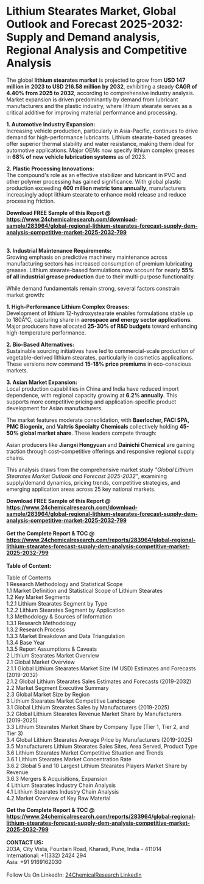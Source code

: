<h1>Lithium Stearates Market, Global Outlook and Forecast 2025-2032: Supply and Demand analysis, Regional Analysis and Competitive Analysis</h1><p>The global <strong>lithium stearates market</strong> is projected to grow from <strong>USD 147 million in 2023 to USD 216.58 million by 2032</strong>, exhibiting a steady <strong>CAGR of 4.40% from 2025 to 2032</strong>, according to comprehensive industry analysis. Market expansion is driven predominantly by demand from lubricant manufacturers and the plastic industry, where lithium stearate serves as a critical additive for improving material performance and processing.</p><p><strong>1. Automotive Industry Expansion:</strong><br>
Increasing vehicle production, particularly in Asia-Pacific, continues to drive demand for high-performance lubricants. Lithium stearate-based greases offer superior thermal stability and water resistance, making them ideal for automotive applications. Major OEMs now specify lithium complex greases in <strong>68% of new vehicle lubrication systems</strong> as of 2023.</p><p><strong>2. Plastic Processing Innovations:</strong><br>
The compound's role as an effective stabilizer and lubricant in PVC and other polymer processing has gained significance. With global plastic production exceeding <strong>400 million metric tons annually</strong>, manufacturers increasingly adopt lithium stearate to enhance mold release and reduce processing friction.</p><div><b>Download FREE Sample of this Report @ 
            <a href="https://www.24chemicalresearch.com/download-sample/283964/global-regional-lithium-stearates-forecast-supply-dem-analysis-competitive-market-2025-2032-799">
            https://www.24chemicalresearch.com/download-sample/283964/global-regional-lithium-stearates-forecast-supply-dem-analysis-competitive-market-2025-2032-799</a></b></div><br><p><strong>3. Industrial Maintenance Requirements:</strong><br>
Growing emphasis on predictive machinery maintenance across manufacturing sectors has increased consumption of premium lubricating greases. Lithium stearate-based formulations now account for nearly <strong>55% of all industrial grease production</strong> due to their multi-purpose functionality.</p><p>While demand fundamentals remain strong, several factors constrain market growth:</p><p><strong>1. High-Performance Lithium Complex Greases:</strong><br>
Development of lithium 12-hydroxystearate enables formulations stable up to 180Â°C, capturing share in <strong>aerospace and energy sector applications</strong>. Major producers have allocated <strong>25-30% of R&amp;D budgets</strong> toward enhancing high-temperature performance.</p><p><strong>2. Bio-Based Alternatives:</strong><br>
Sustainable sourcing initiatives have led to commercial-scale production of vegetable-derived lithium stearates, particularly in cosmetics applications. These versions now command <strong>15-18% price premiums</strong> in eco-conscious markets.</p><p><strong>3. Asian Market Expansion:</strong><br>
Local production capabilities in China and India have reduced import dependence, with regional capacity growing at <strong>6.2% annually</strong>. This supports more competitive pricing and application-specific product development for Asian manufacturers.</p><p>The market features moderate consolidation, with <strong>Baerlocher, FACI SPA, PMC Biogenix,</strong> and <strong>Valtris Specialty Chemicals</strong> collectively holding <strong>45-50% global market share</strong>. These leaders compete through:</p><p>Asian producers like <strong>Jiangxi Hongyuan</strong> and <strong>Dainichi Chemical</strong> are gaining traction through cost-competitive offerings and responsive regional supply chains.</p><p>This analysis draws from the comprehensive market study <em>"Global Lithium Stearates Market Outlook and Forecast 2025-2032"</em>, examining supply/demand dynamics, pricing trends, competitive strategies, and emerging application areas across 25 key national markets.</p><div><b>Download FREE Sample of this Report @ 
            <a href="https://www.24chemicalresearch.com/download-sample/283964/global-regional-lithium-stearates-forecast-supply-dem-analysis-competitive-market-2025-2032-799">
            https://www.24chemicalresearch.com/download-sample/283964/global-regional-lithium-stearates-forecast-supply-dem-analysis-competitive-market-2025-2032-799</a></b></div><br><div><b>Get the Complete Report & TOC @ 
            <a href="https://www.24chemicalresearch.com/reports/283964/global-regional-lithium-stearates-forecast-supply-dem-analysis-competitive-market-2025-2032-799">
            https://www.24chemicalresearch.com/reports/283964/global-regional-lithium-stearates-forecast-supply-dem-analysis-competitive-market-2025-2032-799</a></b></div><br>
            <b>Table of Content:</b><p>Table of Contents<br />
1 Research Methodology and Statistical Scope<br />
1.1 Market Definition and Statistical Scope of Lithium Stearates<br />
1.2 Key Market Segments<br />
1.2.1 Lithium Stearates Segment by Type<br />
1.2.2 Lithium Stearates Segment by Application<br />
1.3 Methodology & Sources of Information<br />
1.3.1 Research Methodology<br />
1.3.2 Research Process<br />
1.3.3 Market Breakdown and Data Triangulation<br />
1.3.4 Base Year<br />
1.3.5 Report Assumptions & Caveats<br />
2 Lithium Stearates Market Overview<br />
2.1 Global Market Overview<br />
2.1.1 Global Lithium Stearates Market Size (M USD) Estimates and Forecasts (2019-2032)<br />
2.1.2 Global Lithium Stearates Sales Estimates and Forecasts (2019-2032)<br />
2.2 Market Segment Executive Summary<br />
2.3 Global Market Size by Region<br />
3 Lithium Stearates Market Competitive Landscape<br />
3.1 Global Lithium Stearates Sales by Manufacturers (2019-2025)<br />
3.2 Global Lithium Stearates Revenue Market Share by Manufacturers (2019-2025)<br />
3.3 Lithium Stearates Market Share by Company Type (Tier 1, Tier 2, and Tier 3)<br />
3.4 Global Lithium Stearates Average Price by Manufacturers (2019-2025)<br />
3.5 Manufacturers Lithium Stearates Sales Sites, Area Served, Product Type<br />
3.6 Lithium Stearates Market Competitive Situation and Trends<br />
3.6.1 Lithium Stearates Market Concentration Rate<br />
3.6.2 Global 5 and 10 Largest Lithium Stearates Players Market Share by Revenue<br />
3.6.3 Mergers & Acquisitions, Expansion<br />
4 Lithium Stearates Industry Chain Analysis<br />
4.1 Lithium Stearates Industry Chain Analysis<br />
4.2 Market Overview of Key Raw Material</p><div><b>Get the Complete Report & TOC @ 
            <a href="https://www.24chemicalresearch.com/reports/283964/global-regional-lithium-stearates-forecast-supply-dem-analysis-competitive-market-2025-2032-799">
            https://www.24chemicalresearch.com/reports/283964/global-regional-lithium-stearates-forecast-supply-dem-analysis-competitive-market-2025-2032-799</a></b></div><br><b>CONTACT US:</b><br>
            203A, City Vista, Fountain Road, Kharadi, Pune, India - 411014<br>
            International: +1(332) 2424 294<br>
            Asia: +91 9169162030 <br><br>
            Follow Us On LinkedIn: <a href="https://www.linkedin.com/company/24chemicalresearch/">24ChemicalResearch LinkedIn</a>